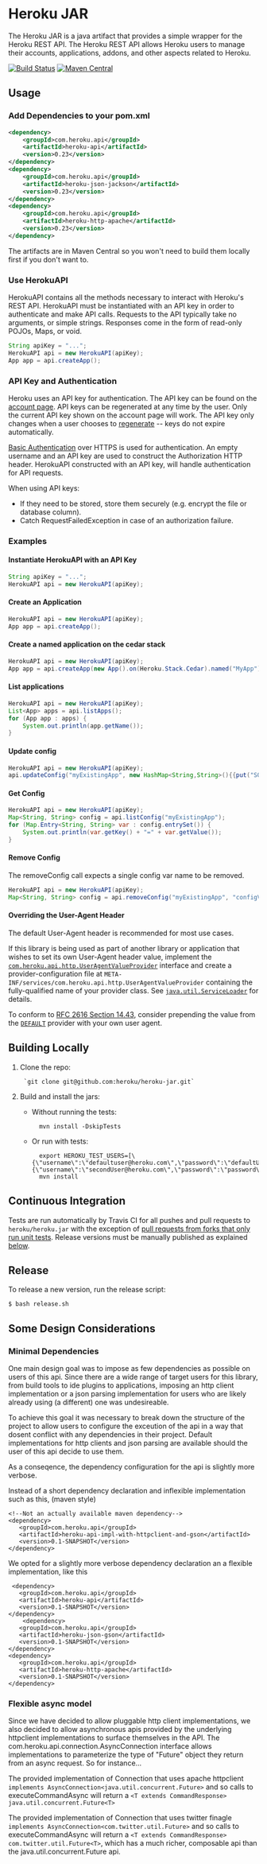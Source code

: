 # Heroku JAR
The Heroku JAR is a java artifact that provides a simple wrapper for the Heroku REST API. The Heroku REST API allows Heroku users to manage their accounts, applications, addons, and other aspects related to Heroku.

[![Build Status](https://travis-ci.org/heroku/heroku.jar.svg?branch=master)](https://travis-ci.org/heroku/heroku.jar) [![Maven Central](https://maven-badges.herokuapp.com/maven-central/com.heroku.api/heroku-api/badge.svg)](https://maven-badges.herokuapp.com/maven-central/com.heroku.api/heroku-api)

## Usage

### Add Dependencies to your pom.xml

```xml
<dependency>
    <groupId>com.heroku.api</groupId>
    <artifactId>heroku-api</artifactId>
    <version>0.23</version>
</dependency>
<dependency>
    <groupId>com.heroku.api</groupId>
    <artifactId>heroku-json-jackson</artifactId>
    <version>0.23</version>
</dependency>
<dependency>
    <groupId>com.heroku.api</groupId>
    <artifactId>heroku-http-apache</artifactId>
    <version>0.23</version>
</dependency>
```

The artifacts are in Maven Central so you won't need to build them locally first if you don't want to.

### Use HerokuAPI
HerokuAPI contains all the methods necessary to interact with Heroku's REST API. HerokuAPI must be instantiated with an
API key in order to authenticate and make API calls. Requests to the API typically take no arguments, or simple strings.
Responses come in the form of read-only POJOs, Maps, or void.

```java
String apiKey = "...";
HerokuAPI api = new HerokuAPI(apiKey);
App app = api.createApp();
```


### API Key and Authentication
Heroku uses an API key for authentication. The API key can be found on the [account page](https://api.heroku.com/account).
API keys can be regenerated at any time by the user. Only the current API key shown on the account page will work. The API
key only changes when a user chooses to [regenerate](https://api.heroku.com/account) -- keys do not expire automatically.

[Basic Authentication](http://www.ietf.org/rfc/rfc2617.txt) over HTTPS is used for authentication. An empty username and
an API key are used to construct the Authorization HTTP header. HerokuAPI constructed with an API key, will handle
authentication for API requests.

When using API keys:
* If they need to be stored, store them securely (e.g. encrypt the file or database column).
* Catch RequestFailedException in case of an authorization failure.

### Examples

#### Instantiate HerokuAPI with an API Key
```java
String apiKey = "...";
HerokuAPI api = new HerokuAPI(apiKey);
```

#### Create an Application
```java
HerokuAPI api = new HerokuAPI(apiKey);
App app = api.createApp();
```

#### Create a named application on the cedar stack
```java
HerokuAPI api = new HerokuAPI(apiKey);
App app = api.createApp(new App().on(Heroku.Stack.Cedar).named("MyApp"));
```

#### List applications
```java
HerokuAPI api = new HerokuAPI(apiKey);
List<App> apps = api.listApps();
for (App app : apps) {
    System.out.println(app.getName());
}
```

#### Update config
```java
HerokuAPI api = new HerokuAPI(apiKey);
api.updateConfig("myExistingApp", new HashMap<String,String>(){{put("SOME_KEY", "SOMEVALUE")}});
```

#### Get Config
```java
HerokuAPI api = new HerokuAPI(apiKey);
Map<String, String> config = api.listConfig("myExistingApp");
for (Map.Entry<String, String> var : config.entrySet()) {
    System.out.println(var.getKey() + "=" + var.getValue());
}
```

#### Remove Config
The removeConfig call expects a single config var name to be removed.
```java
HerokuAPI api = new HerokuAPI(apiKey);
Map<String, String> config = api.removeConfig("myExistingApp", "configVarToRemove");
```

#### Overriding the User-Agent Header
The default User-Agent header is recommended for most use cases.

If this library is being used as part of another library or
application that wishes to set its own User-Agent header value,
implement the [`com.heroku.api.http.UserAgentValueProvider`](https://github.com/heroku/heroku.jar/blob/master/heroku-api/src/main/java/com/heroku/api/http/UserAgentValueProvider.java)
interface and create a provider-configuration file at `META-INF/services/com.heroku.api.http.UserAgentValueProvider`
containing the fully-qualified name of your provider class.
See [`java.util.ServiceLoader`](http://docs.oracle.com/javase/6/docs/api/java/util/ServiceLoader.html) for details.

To conform to [RFC 2616 Section 14.43](http://tools.ietf.org/html/rfc2616#section-14.43), consider prepending the value
from the [`DEFAULT`](https://github.com/heroku/heroku.jar/blob/master/heroku-api/src/main/java/com/heroku/api/http/UserAgentValueProvider.java)
provider with your own user agent.

## Building Locally

1. Clone the repo:

        `git clone git@github.com:heroku/heroku-jar.git`

2. Build and install the jars:

    * Without running the tests:

            mvn install -DskipTests

    * Or run with tests:

            export HEROKU_TEST_USERS=[\{\"username\":\"defaultuser@heroku.com\",\"password\":\"defaultUserPass\",\"apikey\":\"defaultUserAPIKey\",\"defaultuser\":\"true\"\},\{\"username\":\"secondUser@heroku.com\",\"password\":\"password\",\"apikey\":\"apiKey\"\}]
            mvn install

## Continuous Integration

Tests are run automatically by Travis CI for all pushes and pull requests to `heroku/heroku.jar` with the exception of [pull requests from forks that only run unit tests](http://docs.travis-ci.com/user/pull-requests/#Security-Restrictions-when-testing-Pull-Requests). Release versions must be manually published as explained [below](#release).

## Release

To release a new version, run the release script:

```
$ bash release.sh
```

## Some Design Considerations

### Minimal Dependencies

One main design goal was to impose as few dependencies as possible on users of this api. Since there are
a wide range of target users for this library, from build tools to ide plugins to applications,
imposing an http client implementation or a json parsing implementation for users who are likely
already using (a different) one was undesireable.

To achieve this goal it was necessary to break down the structure of the project to allow users to configure the exceution of the api
in a way that dosent conflict with any dependencies in their project. Default implementations for http clients and json parsing are
available should the user of this api decide to use them.

As a conseqence, the dependency configuration for the api is slightly more verbose.

Instead of a short dependency declaration and inflexible implementation such as this, (maven style)

    <!--Not an actually available maven dependency-->
    <dependency>
       <groupId>com.heroku.api</groupId>
       <artifactId>heroku-api-impl-with-httpclient-and-gson</artifactId>
       <version>0.1-SNAPSHOT</version>
    </dependency>

We opted for a slightly more verbose dependency declaration an a flexible implementation, like this

     <dependency>
       <groupId>com.heroku.api</groupId>
       <artifactId>heroku-api</artifactId>
       <version>0.1-SNAPSHOT</version>
    </dependency>
        <dependency>
       <groupId>com.heroku.api</groupId>
       <artifactId>heroku-json-gson</artifactId>
       <version>0.1-SNAPSHOT</version>
    </dependency>
    <dependency>
       <groupId>com.heroku.api</groupId>
       <artifactId>heroku-http-apache</artifactId>
       <version>0.1-SNAPSHOT</version>
    </dependency>

### Flexible async model

Since we have decided to allow pluggable http client implementations, we also decided to allow asynchronous apis provided by the underlying httpclient
implementations to surface themselves in the API. The com.heroku.api.connection.AsyncConnection interface allows implementations to parameterize the type of
"Future" object they return from an async request. So for instance...

The provided implementation of Connection that uses apache httpclient `implements AsyncConnection<java.util.concurrent.Future>` and so
calls to executeCommandAsync will return a `<T extends CommandResponse> java.util.concurrent.Future<T>`

The provided implementation of Connection that uses twitter finagle `implements AsyncConnection<com.twitter.util.Future>` and so
calls to executeCommandAsync will return a `<T extends CommandResponse> com.twitter.util.Future<T>`, which has a much richer, composable api
than the java.util.concurrent.Future api.
